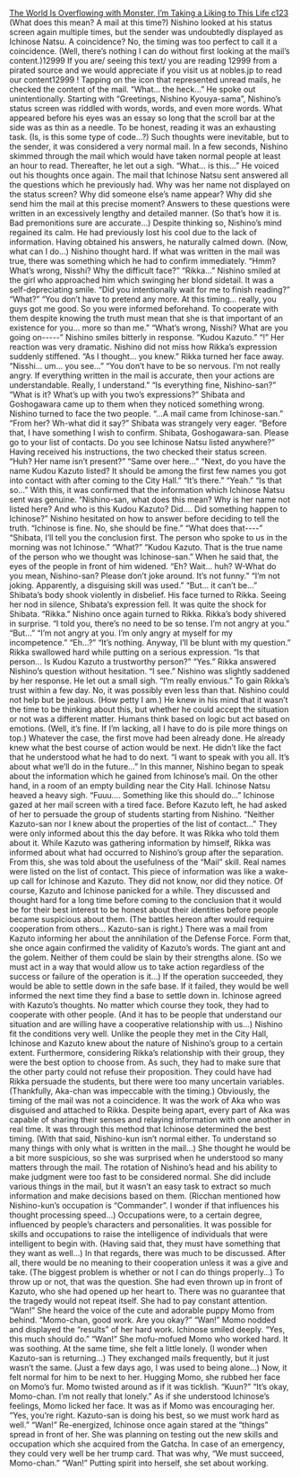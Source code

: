 [The World Is Overflowing with Monster, I’m Taking a Liking to This Life c123](https://nobles.jp/books/5/2500)
<br/>(What does this mean? A mail at this time?) Nishino looked at his status screen again multiple times, but the sender was undoubtedly displayed as Ichinose Natsu.  A coincidence? No, the timing was too perfect to call it a coincidence.  (Well, there’s nothing I can do without first looking at the mail’s content.)12999 If you are/ seeing this text/ you are reading 12999 from a pirated source and we would appreciate if you visit us at nobles.jp to read our content12999 ! Tapping on the icon that represented unread mails, he checked the content of the mail. “What… the heck…”   He spoke out unintentionally. Starting with “Greetings, Nishino Kyouya-sama”, Nishino’s status screen was riddled with words, words, and even more words. What appeared before his eyes was an essay so long that the scroll bar at the side was as thin as a needle.  To be honest, reading it was an exhausting task.  (Is, is this some type of code…?) Such thoughts were inevitable, but to the sender, it was considered a very normal mail.  In a few seconds, Nishino skimmed through the mail which would have taken normal people at least an hour to read. Thereafter, he let out a sigh. “What… is this…” He voiced out his thoughts once again. The mail that Ichinose Natsu sent answered all the questions which he previously had. Why was her name not displayed on the status screen? Why did someone else’s name appear? Why did she send him the mail at this precise moment?  Answers to these questions were written in an excessively lengthy and detailed manner.  (So that’s how it is. Bad premonitions sure are accurate…) Despite thinking so, Nishino’s mind regained its calm. He had previously lost his cool due to the lack of information. Having obtained his answers, he naturally calmed down.  (Now, what can I do…) Nishino thought hard. If what was written in the mail was true, there was something which he had to confirm immediately.   “Hmm? What’s wrong, Nisshi? Why the difficult face?” “Rikka…” Nishino smiled at the girl who approached him which swinging her blond sidetail. It was a self-depreciating smile. “Did you intentionally wait for me to finish reading?” “What?” “You don’t have to pretend any more. At this timing… really, you guys got me good. So you were informed beforehand. To cooperate with them despite knowing the truth must mean that she is that important of an existence for you… more so than me.” “What’s wrong, Nisshi? What are you going on-----” Nishino smiles bitterly in response. “Kudou Kazuto.” “!” Her reaction was very dramatic. Nishino did not miss how Rikka’s expression suddenly stiffened.  “As I thought… you knew.” Rikka turned her face away. “Nisshi… um… you see…” “You don’t have to be so nervous. I’m not really angry. If everything written in the mail is accurate, then your actions are understandable. Really, I understand.” “Is everything fine, Nishino-san?” “What is it? What’s up with you two’s expressions?” Shibata and Goshogawara came up to them when they noticed something wrong. Nishino turned to face the two people. “…A mail came from Ichinose-san.” “From her? Wh-what did it say?” Shibata was strangely very eager. “Before that, I have something I wish to confirm. Shibata, Goshogawara-san. Please go to your list of contacts. Do you see Ichinose Natsu listed anywhere?” Having received his instructions, the two checked their status screen. “Huh? Her name isn’t present?” “Same over here…” “Next, do you have the name Kudou Kazuto listed? It should be among the first few names you got into contact with after coming to the City Hall.” “It’s there.” “Yeah.” “Is that so…” With this, it was confirmed that the information which Ichinose Natsu sent was genuine.  “Nishino-san, what does this mean? Why is her name not listed here? And who is this Kudou Kazuto? Did…. Did something happen to Ichinose?” Nishino hesitated on how to answer before deciding to tell the truth. “Ichinose is fine. No, she should be fine.” “What does that----” “Shibata, I’ll tell you the conclusion first. The person who spoke to us in the morning was not Ichinose.” “What?” “Kudou Kazuto. That is the true name of the person who we thought was Ichinose-san.” When he said that, the eyes of the people in front of him widened.  “Eh? Wait… huh? W-What do you mean, Nishino-san? Please don’t joke around. It’s not funny.” “I’m not joking. Apparently, a disguising skill was used.” “But… it can’t be…” Shibata’s body shook violently in disbelief. His face turned to Rikka. Seeing her nod in silence, Shibata’s expression fell. It was quite the shock for Shibata.  “Rikka.” Nishino once again turned to Rikka. Rikka’s body shivered in surprise. “I told you, there’s no need to be so tense. I’m not angry at you.” “But…” “I’m not angry at you. I’m only angry at myself for my incompetence.” “Eh…?” “It’s nothing. Anyway, I’ll be blunt with my question.” Rikka swallowed hard while putting on a serious expression. “Is that person… Is Kudou Kazuto a trustworthy person?” “Yes.” Rikka answered Nishino’s question without hesitation. “I see.” Nishino was slightly saddened by her response. He let out a small sigh.  “I’m really envious.” To gain Rikka’s trust within a few day. No, it was possibly even less than that. Nishino could not help but be jealous. (How petty I am.) He knew in his mind that it wasn’t the time to be thinking about this, but whether he could accept the situation or not was a different matter. Humans think based on logic but act based on emotions.  (Well, it’s fine. If I’m lacking, all I have to do is pile more things on top.) Whatever the case, the first move had been already done. He already knew what the best course of action would be next. He didn’t like the fact that he understood what he had to do next.  “I want to speak with you all. It’s about what we’ll do in the future…” In this manner, Nishino began to speak about the information which he gained from Ichinose’s mail.  On the other hand, in a room of an empty building near the City Hall. Ichinose Natsu heaved a heavy sigh. “Fuuu…. Something like this should do…” Ichinose gazed at her mail screen with a tired face. Before Kazuto left, he had asked of her to persuade the group of students starting from Nishino. “Neither Kazuto-san nor I knew about the properties of the list of contact…” They were only informed about this the day before. It was Rikka who told them about it. While Kazuto was gathering information by himself, Rikka was informed about what had occurred to Nishino’s group after the separation. From this, she was told about the usefulness of the “Mail” skill.  Real names were listed on the list of contact. This piece of information was like a wake-up call for Ichinose and Kazuto. They did not know, nor did they notice. Of course, Kazuto and Ichinose panicked for a while.  They discussed and thought hard for a long time before coming to the conclusion that it would be for their best interest to be honest about their identities before people became suspicious about them.  (The battles hereon after would require cooperation from others… Kazuto-san is right.) There was a mail from Kazuto informing her about the annihilation of the Defense Force. Form that, she once again confirmed the validity of Kazuto’s words.  The giant ant and the golem. Neither of them could be slain by their strengths alone. (So we must act in a way that would allow us to take action regardless of the success or failure of the operation is it…) If the operation succeeded, they would be able to settle down in the safe base. If it failed, they would be well informed the next time they find a base to settle down in. Ichinose agreed with Kazuto’s thoughts. No matter which course they took, they had to cooperate with other people.  (And it has to be people that understand our situation and are willing have a cooperative relationship with us...) Nishino fit the conditions very well. Unlike the people they met in the City Hall, Ichinose and Kazuto knew about the nature of Nishino’s group to a certain extent. Furthermore, considering Rikka’s relationship with their group, they were the best option to choose from.  As such, they had to make sure that the other party could not refuse their proposition. They could have had Rikka persuade the students, but there were too many uncertain variables.  (Thankfully, Aka-chan was impeccable with the timing.) Obviously, the timing of the mail was not a coincidence. It was the work of Aka who was disguised and attached to Rikka. Despite being apart, every part of Aka was capable of sharing their senses and relaying information with one another in real time. It was through this method that Ichinose determined the best timing. (With that said, Nishino-kun isn’t normal either. To understand so many things with only what is written in the mail…) She thought he would be a bit more suspicious, so she was surprised when he understood so many matters through the mail. The rotation of Nishino’s head and his ability to make judgment were too fast to be considered normal. She did include various things in the mail, but it wasn’t an easy task to extract so much information and make decisions based on them.  (Ricchan mentioned how Nishino-kun’s occupation is “Commander”. I wonder if that influences his thought processing speed…) Occupations were, to a certain degree, influenced by people’s characters and personalities. It was possible for skills and occupations to raise the intelligence of individuals that were intelligent to begin with. (Having said that, they must have something that they want as well…) In that regards, there was much to be discussed. After all, there would be no meaning to their cooperation unless it was a give and take. (The biggest problem is whether or not I can do things properly…) To throw up or not, that was the question. She had even thrown up in front of Kazuto, who she had opened up her heart to. There was no guarantee that the tragedy would not repeat itself. She had to pay constant attention. “Wan!” She heard the voice of the cute and adorable puppy Momo from behind.  “Momo-chan, good work. Are you okay?” “Wan!” Momo nodded and displayed the “results” of her hard work. Ichinose smiled deeply. “Yes, this much should do.” “Wan!” She mofu-mofued Momo who worked hard. It was soothing. At the same time, she felt a little lonely. (I wonder when Kazuto-san is returning…) They exchanged mails frequently, but it just wasn’t the same.  (Just a few days ago, I was used to being alone…) Now, it felt normal for him to be next to her.  Hugging Momo, she rubbed her face on Momo’s fur. Momo twisted around as if it was ticklish. “Kuun?” “It’s okay, Momo-chan. I’m not really that lonely.” As if she understood Ichinose’s feelings, Momo licked her face. It was as if Momo was encouraging her.  “Yes, you’re right. Kazuto-san is doing his best, so we must work hard as well.” “Wan!” Re-energized, Ichinose once again stared at the “things” spread in front of her. She was planning on testing out the new skills and occupation which she acquired from the Gatcha. In case of an emergency, they could very well be her trump card. That was why, “We must succeed, Momo-chan.” “Wan!” Putting spirit into herself, she set about working.   